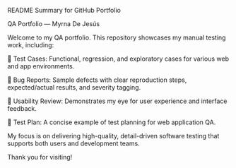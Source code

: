README Summary for GitHub Portfolio

QA Portfolio — Myrna De Jesús

Welcome to my QA portfolio. This repository showcases my manual testing work, including:

🔧 Test Cases: Functional, regression, and exploratory cases for various web and app environments.

🔎 Bug Reports: Sample defects with clear reproduction steps, expected/actual results, and severity tagging.

📜 Usability Review: Demonstrates my eye for user experience and interface feedback.

📅 Test Plan: A concise example of test planning for web application QA.

My focus is on delivering high-quality, detail-driven software testing that supports both users and development teams.

Thank you for visiting!
